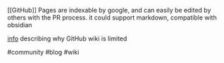 [[GitHub]] Pages are indexable by google, and can easily be edited by others with the PR process.
it could support markdown, compatible with obsidian

[info](https://github-wiki-see.page/) describing why GitHub wiki is limited

#community #blog #wiki